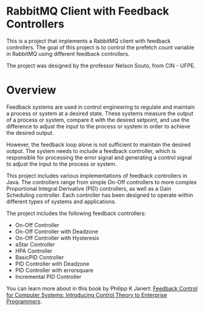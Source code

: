 # RabbitMQ Client with Feedback Controllers
This is a project that implements a RabbitMQ client with feedback controllers. The goal of this project is to control the prefetch count variable in RabbitMQ using different feedback controllers.

The project was designed by the professor Nelson Souto, from CIN - UFPE. 

# Overview

Feedback systems are used in control engineering to regulate and maintain a process or system at a desired state. These systems measure the output of a process or system, compare it with the desired setpoint, and use the difference to adjust the input to the process or system in order to achieve the desired output.

However, the feedback loop alone is not sufficient to maintain the desired output. The system needs to include a feedback controller, which is responsible for processing the error signal and generating a control signal to adjust the input to the process or system.

This project includes various implementations of feedback controllers in Java. The controllers range from simple On-Off controllers to more complex Proportional Integral Derivative (PID) controllers, as well as a Gain Scheduling controller. Each controller has been designed to operate within different types of systems and applications.

The project includes the following feedback controllers:

- On-Off Controller
- On-Off Controller with Deadzone
- On-Off Controller with Hysteresis
- aStar Controller
- HPA Controller
- BasicPID Controller
- PID Controller with Deadzone
- PID Controller with errorsquare
- Incremental PID Controller

You can learn more about in this book by Philipp K Janert: [Feedback Control for Computer Systems: Introducing Control Theory to Enterprise Programmers](amazon.com.br/Feedback-Control-Computer-Systems-Phillipp/dp/1449361692).
